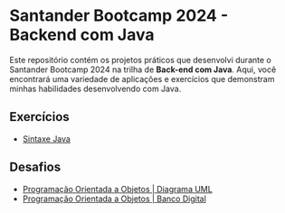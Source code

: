 # Santander Bootcamp 2024 - Backend com Java

Este repositório contém os projetos práticos que desenvolvi durante o Santander Bootcamp 2024 na trilha de **Back-end com Java**. 
Aqui, você encontrará uma variedade de aplicações e exercícios que demonstram minhas habilidades desenvolvendo com Java.

## Exercícios

- [Sintaxe Java](https://github.com/gabriellabueno/java-backend-bootcamp/tree/main/src/sintaxe)  

## Desafios

- [Programação Orientada a Objetos | Diagrama UML](src/poo/desafioIPhone/diagrama-uml.md)  
- [Programação Orientada a Objetos | Banco Digital](src/poo/desafioBancoDigital)  
